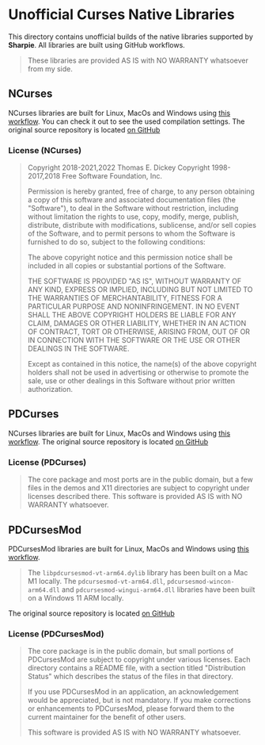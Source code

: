 # Unofficial Curses Native Libraries

This directory contains unofficial builds of the native libraries supported by **Sharpie**. All libraries are built using GitHub workflows.

> These libraries are provided AS IS with NO WARRANTY whatsoever from my side.

## NCurses

NCurses libraries are built for Linux, MacOs and Windows using [this workflow](https://github.com/pavkam/sharpie/blob/main/.github/workflows/ncurses-build-and-pack.yml).
You can check it out to see the used compilation settings.
The original source repository is located [on GitHub](https://github.com/mirror/ncurses/)

### License (NCurses)

> Copyright 2018-2021,2022 Thomas E. Dickey
> Copyright 1998-2017,2018 Free Software Foundation, Inc.
>
> Permission is hereby granted, free of charge, to any person obtaining a
> copy of this software and associated documentation files (the
> "Software"), to deal in the Software without restriction, including
> without limitation the rights to use, copy, modify, merge, publish,
> distribute, distribute with modifications, sublicense, and/or sell
> copies of the Software, and to permit persons to whom the Software is
> furnished to do so, subject to the following conditions:
>
> The above copyright notice and this permission notice shall be included
> in all copies or substantial portions of the Software.
>
> THE SOFTWARE IS PROVIDED "AS IS", WITHOUT WARRANTY OF ANY KIND, EXPRESS
> OR IMPLIED, INCLUDING BUT NOT LIMITED TO THE WARRANTIES OF
> MERCHANTABILITY, FITNESS FOR A PARTICULAR PURPOSE AND NONINFRINGEMENT.
> IN NO EVENT SHALL THE ABOVE COPYRIGHT HOLDERS BE LIABLE FOR ANY CLAIM,
> DAMAGES OR OTHER LIABILITY, WHETHER IN AN ACTION OF CONTRACT, TORT OR
> OTHERWISE, ARISING FROM, OUT OF OR IN CONNECTION WITH THE SOFTWARE OR
> THE USE OR OTHER DEALINGS IN THE SOFTWARE.
>
> Except as contained in this notice, the name(s) of the above copyright
> holders shall not be used in advertising or otherwise to promote the
> sale, use or other dealings in this Software without prior written
> authorization.

## PDCurses

NCurses libraries are built for Linux, MacOs and Windows using [this workflow](https://github.com/pavkam/sharpie/blob/main/.github/workflows/pd-curses-build-and-pack.yml).
The original source repository is located [on GitHub](https://github.com/wmcbrine/PDCurses)

### License (PDCurses)

> The core package and most ports are in the public domain, but a few files
> in the demos and X11 directories are subject to copyright under licenses described there.
> This software is provided AS IS with NO WARRANTY whatsoever.

## PDCursesMod

PDCursesMod libraries are built for Linux, MacOs and Windows using [this workflow](https://github.com/pavkam/sharpie/blob/main/.github/workflows/pd-curses-mod-build-and-pack.yml).

> The `libpdcursesmod-vt-arm64.dylib` library has been built on a Mac M1 locally.
> The `pdcursesmod-vt-arm64.dll`, `pdcursesmod-wincon-arm64.dll` and `pdcursesmod-wingui-arm64.dll` libraries have been built on a Windows 11 ARM locally.

The original source repository is located [on GitHub](https://github.com/Bill-Gray/PDCursesMod)

### License (PDCursesMod)

> The core package is in the public domain, but small portions of PDCursesMod
> are subject to copyright under various licenses. Each directory contains a
> README file, with a section titled "Distribution Status" which describes
> the status of the files in that directory.
>
> If you use PDCursesMod in an application, an acknowledgement would be appreciated,
> but is not mandatory. If you make corrections or enhancements to PDCursesMod,
> please forward them to the current maintainer for the benefit of other users.
>
> This software is provided AS IS with NO WARRANTY whatsoever.
